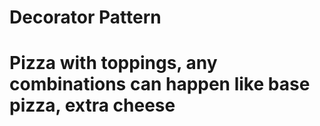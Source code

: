 # Decorator Pattern
# Pizza with toppings, any combinations can happen like base pizza, extra cheese